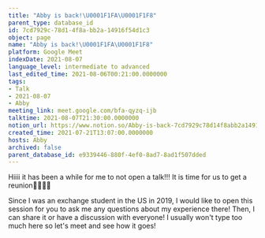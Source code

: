```yaml
---
title: "Abby is back!\U0001F1FA\U0001F1F8"
parent_type: database_id
id: 7cd7929c-78d1-4f8a-bb2a-14916f54d1c3
object: page
name: "Abby is back!\U0001F1FA\U0001F1F8"
platform: Google Meet
indexDate: 2021-08-07
language_level: intermediate to advanced
last_edited_time: 2021-08-06T00:21:00.0000000
tags:
- Talk
- 2021-08-07
- Abby
meeting_link: meet.google.com/bfa-qyzq-ijb
talktime: 2021-08-07T21:30:00.0000000
notion_url: https://www.notion.so/Abby-is-back-7cd7929c78d14f8abb2a14916f54d1c3
created_time: 2021-07-21T13:07:00.0000000
hosts: Abby
archived: false
parent_database_id: e9339446-880f-4ef0-8ad7-8ad1f507dded
---
```


Hiiii it has been a while for me to not open a talk!!!
It is time for us to get a reunion🥰🥰👌🏻

Since I was an exchange student in the US in 2019, I would like to open this session for you to ask me any questions about my experience there! Then, I can share it or have a discussion with everyone! I usually won't type too much here so let's meet and see how it goes!







